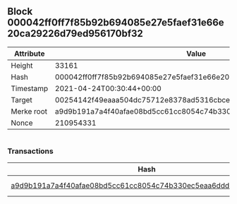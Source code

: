 ## Block 000042ff0ff7f85b92b694085e27e5faef31e66e20ca29226d79ed956170bf32

Attribute | Value
--- | ---
Height | 33161
Hash | 000042ff0ff7f85b92b694085e27e5faef31e66e20ca29226d79ed956170bf32
Timestamp | 2021-04-24T00:30:44+00:00
Target | 00254142f49eaaa504dc75712e8378ad5316cbcead634704b3734b6271167cc4
Merke root | a9d9b191a7a4f40afae08bd5cc61cc8054c74b330ec5eaa6dddaf3409b8fbca2
Nonce | 210954331

```

```

### Transactions

Hash | Amount
--- | ---
[a9d9b191a7a4f40afae08bd5cc61cc8054c74b330ec5eaa6dddaf3409b8fbca2](a9d9b191a7a4f40afae08bd5cc61cc8054c74b330ec5eaa6dddaf3409b8fbca2.md) | 10.00000000 SKEPTI 
